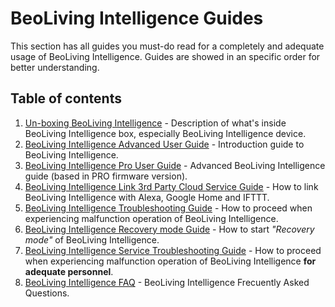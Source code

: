 # BeoLiving Intelligence Guides

This section has all guides you must-do read for a completely and adequate usage of BeoLiving Intelligence. Guides are showed in an specific order for better understanding.

## Table of contents

1. [Un-boxing BeoLiving Intelligence](bli-unboxing.md) - Description of what's inside BeoLiving Intelligence box, especially BeoLiving Intelligence device.  
2. [BeoLiving Intelligence Advanced User Guide](bli-advanced-user-guide.md) - Introduction guide to BeoLiving Intelligence.
3. [BeoLiving Intelligence Pro User Guide](bli-pro-user-guide.md) - Advanced BeoLiving Intelligence guide (based in PRO firmware version).
4. [BeoLiving Intelligence Link 3rd Party Cloud Service Guide](bli-link-third-party-service.md) - How to link BeoLiving Intelligence with Alexa, Google Home and IFTTT.
5. [BeoLiving Intelligence Troubleshooting Guide](bli-troubleshooting.md) - How to proceed when experiencing malfunction operation of BeoLiving Intelligence.
6. [BeoLiving Intelligence Recovery mode Guide](bli-recovery-mode-guide.md) - How to start _"Recovery mode"_ of BeoLiving Intelligence.
7. [BeoLiving Intelligence Service Troubleshooting Guide](bli-service-troubleshooting.md) - How to proceed when experiencing malfunction operation of BeoLiving Intelligence **for adequate personnel**. 
8. [BeoLiving Intelligence FAQ](bli-faq.md) - BeoLiving Intelligence Frecuently Asked Questions.
